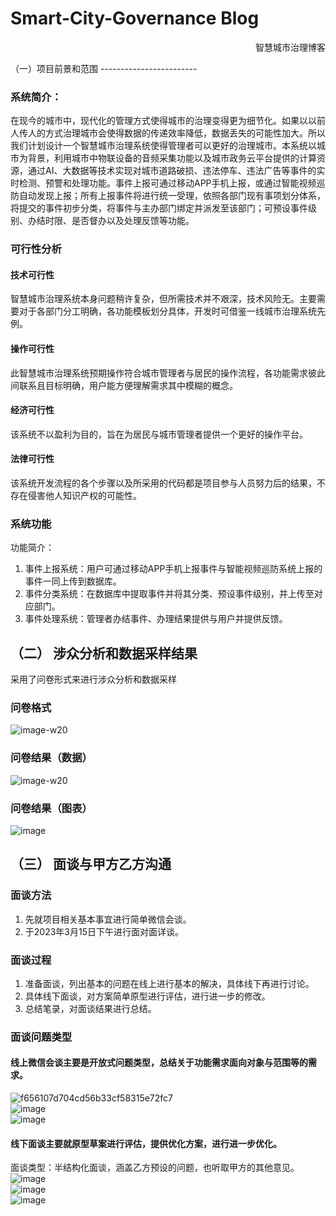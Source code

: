 # Smart-City-Governance Blog
<p align = 'right'>智慧城市治理博客</p>  
（一）项目前景和范围
------------------------

### 系统简介：
在现今的城市中，现代化的管理方式使得城市的治理变得更为细节化。如果以以前人传人的方式治理城市会使得数据的传递效率降低，数据丢失的可能性加大。所以我们计划设计一个智慧城市治理系统使得管理者可以更好的治理城市。本系统以城市为背景，利用城市中物联设备的音频采集功能以及城市政务云平台提供的计算资源，通过AI、大数据等技术实现对城市道路破损、违法停车、违法广告等事件的实时检测、预警和处理功能。事件上报可通过移动APP手机上报，或通过智能视频巡防自动发现上报；所有上报事件将进行统一受理，依照各部门现有事项划分体系，将提交的事件初步分类，将事件与主办部门绑定并派发至该部门；可预设事件级别、办结时限、是否督办以及处理反馈等功能。
### 可行性分析
#### 技术可行性
智慧城市治理系统本身问题稍许复杂，但所需技术并不艰深，技术风险无。主要需要对于各部门分工明确，各功能模板划分具体，开发时可借鉴一线城市治理系统先例。
#### 操作可行性
此智慧城市治理系统预期操作符合城市管理者与居民的操作流程，各功能需求彼此间联系且目标明确，用户能方便理解需求其中模糊的概念。
#### 经济可行性
该系统不以盈利为目的，旨在为居民与城市管理者提供一个更好的操作平台。
#### 法律可行性
该系统开发流程的各个步骤以及所采用的代码都是项目参与人员努力后的结果，不存在侵害他人知识产权的可能性。
### 系统功能
功能简介：
1. 事件上报系统：用户可通过移动APP手机上报事件与智能视频巡防系统上报的事件一同上传到数据库。
2. 事件分类系统：在数据库中提取事件并将其分类、预设事件级别，并上传至对应部门。
3. 事件处理系统：管理者办结事件、办理结果提供与用户并提供反馈。  

（二） 涉众分析和数据采样结果
-------------------
采用了问卷形式来进行涉众分析和数据采样  
### 问卷格式
![image-w20](https://user-images.githubusercontent.com/128110243/225804748-79045f27-1ecf-4400-b819-fda43ad30e89.jpg)
### 问卷结果（数据）
![image-w20](https://user-images.githubusercontent.com/128110243/225804933-4e76ef51-ae16-4c65-931d-c469b28eb8b5.jpg)
### 问卷结果（图表）
![image](https://user-images.githubusercontent.com/128110243/225805230-b0235d37-3937-433a-a4f5-f2c485eb79c6.png)  

（三） 面谈与甲方乙方沟通
----------------------------

### 面谈方法
1.	先就项目相关基本事宜进行简单微信会谈。
2.	于2023年3月15日下午进行面对面详谈。
### 面谈过程
1.	准备面谈，列出基本的问题在线上进行基本的解决，具体线下再进行讨论。
2.	具体线下面谈，对方案简单原型进行评估，进行进一步的修改。
3.	总结笔录，对面谈结果进行总结。
###	面谈问题类型
#### 线上微信会谈主要是开放式问题类型，总结关于功能需求面向对象与范围等的需求。<br>
![f656107d704cd56b33cf58315e72fc7](https://user-images.githubusercontent.com/128110243/225805579-bfe45565-dbca-4a7e-be4b-a5920d845d02.jpg)<br>
![image](https://user-images.githubusercontent.com/128110243/225805590-fa37e9cc-dfa1-49ad-8e86-173e9ac46361.png)<br>
![image](https://user-images.githubusercontent.com/128110243/225805597-4ca5e677-b8dd-4a31-b86b-80de0c744327.png)<br>
#### 线下面谈主要就原型草案进行评估，提供优化方案，进行进一步优化。<br>
面谈类型：半结构化面谈，涵盖乙方预设的问题，也听取甲方的其他意见。<br>
![image](https://user-images.githubusercontent.com/128110243/225805685-01a3b675-ba3f-4070-8a48-fbbe105b71f6.png)<br>
![image](https://user-images.githubusercontent.com/128110243/225805690-0851f268-629a-4a28-b63f-4c821247a252.png)<br>
![image](https://user-images.githubusercontent.com/128110243/225805719-5302bd53-5258-4254-b0ca-9ef7b2b2efc2.png)<br>

